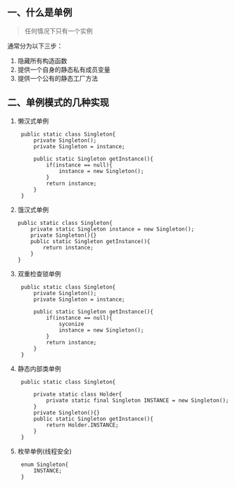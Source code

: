 ## 一、什么是单例 ##
> 任何情况下只有一个实例

通常分为以下三步：

1. 隐藏所有构造函数
2. 提供一个自身的静态私有成员变量
3. 提供一个公有的静态工厂方法

## 二、单例模式的几种实现 ##
1. 懒汉式单例

    	public static class Singleton{
			private Singleton();
			private Singleton = instance;

			public static Singleton getInstance(){
				if(instance == null){
					instance = new Singleton();
				}
				return instance;
			} 
		}
		

 2. 饿汉式单例
	 
		public static class Singleton{
			private static Singleton instance = new Singleton();
			private Singleton(){}
			public static Singleton getInstance(){
				return instance;
			}		
		} 
3. 双重检查锁单例

		public static class Singleton{
			private Singleton();
			private Singleton = instance;

			public static Singleton getInstance(){
				if(instance == null){
					syconize
					instance = new Singleton();
				}
				return instance;
			} 
		}
4. 静态内部类单例

		public static class Singleton{
			
			private static class Holder{
				private static final Singleton INSTANCE = new Singleton(); 
			}
			private Singleton(){}
			public static Singleton getInstance(){
				return Holder.INSTANCE;
			}		
		} 
5. 枚举单例(线程安全)

		enum Singleton{
			INSTANCE;
		}